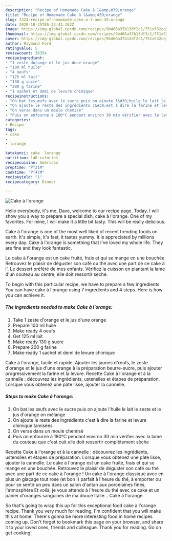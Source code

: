 ```yaml
---
description: "Recipe of Homemade Cake à l&amp;#39;orange"
title: "Recipe of Homemade Cake à l&amp;#39;orange"
slug: 3324-recipe-of-homemade-cake-a-l-and-39-orange
date: 2020-10-25T05:23:43.262Z
image: https://img-global.cpcdn.com/recipes/9b466a37b13df2c1/751x532cq70/cake-a-lorange-photo-principale-de-la-recette.jpg
thumbnail: https://img-global.cpcdn.com/recipes/9b466a37b13df2c1/751x532cq70/cake-a-lorange-photo-principale-de-la-recette.jpg
cover: https://img-global.cpcdn.com/recipes/9b466a37b13df2c1/751x532cq70/cake-a-lorange-photo-principale-de-la-recette.jpg
author: Raymond Ford
ratingvalue: 5
reviewcount: 36354
recipeingredient:
- "1 zeste dorange et le jus dune orange"
- "100 ml huile"
- "4 oeufs"
- "125 ml lait"
- "130 g sucre"
- "200 g farine"
- "1 sachet et demi de levure chimique"
recipeinstructions:
- "On bat les œufs avec le sucre puis on ajoute l&#39;huile le lait le zeste et le jus d&#39;orange on mélange"
- "On ajoute le reste des ingrédients c&#39;est à dire la farine et levure chimique tamisées"
- "On verse dans un moule chemisé"
- "Puis on enfourne à 180°C pendant environ 30 min vérifier avec la lame du couteau que c&#39;est cuit elle doit ressortir complètement sèche"
categories:
- Recipe
tags:
- cake
- 
- lorange

katakunci: cake  lorange 
nutrition: 140 calories
recipecuisine: American
preptime: "PT21M"
cooktime: "PT47M"
recipeyield: "1"
recipecategory: Dinner

---
```



![Cake à l&#39;orange](https://img-global.cpcdn.com/recipes/9b466a37b13df2c1/751x532cq70/cake-a-lorange-photo-principale-de-la-recette.jpg)

Hello everybody, it's me, Dave, welcome to our recipe page. Today, I will show you a way to prepare a special dish, cake à l&#39;orange. One of my favorites. For mine, I will make it a little bit tasty. This will be really delicious.

Cake à l&#39;orange is one of the most well liked of recent trending foods on earth. It's simple, it's fast, it tastes yummy. It is appreciated by millions every day. Cake à l&#39;orange is something that I've loved my whole life. They are fine and they look fantastic.

Le cake à l&#39;orange est un cake fruité, frais et qui se mange en une bouchée. Retrouvez le plaisir de déguster son café ou thé avec une part de ce cake à l&#39;. Le dessert préféré de mes enfants. Vérifiez la cuisson en plantant la lame d&#39;un couteau au centre, elle doit ressortir sèche.


To begin with this particular recipe, we have to prepare a few ingredients. You can have cake à l&#39;orange using 7 ingredients and 4 steps. Here is how you can achieve it.

<!--inarticleads1-->

##### The ingredients needed to make Cake à l&#39;orange:

1. Take 1 zeste d&#39;orange et le jus d&#39;une orange
1. Prepare 100 ml huile
1. Make ready 4 oeufs
1. Get 125 ml lait
1. Make ready 130 g sucre
1. Prepare 200 g farine
1. Make ready 1 sachet et demi de levure chimique


Cake à l&#39;orange, facile et rapide. Ajouter les jaunes d&#39;œufs, le zeste d&#39;orange et le jus d&#39;une orange à la préparation beurre-sucre, puis ajouter progressivement la farine et la levure. Recette Cake à l&#39;orange et à la cannelle : découvrez les ingrédients, ustensiles et étapes de préparation. Lorsque vous obtenez une pâte lisse, ajouter la cannelle. 

<!--inarticleads2-->

##### Steps to make Cake à l&#39;orange:

1. On bat les œufs avec le sucre puis on ajoute l&#39;huile le lait le zeste et le jus d&#39;orange on mélange
1. On ajoute le reste des ingrédients c&#39;est à dire la farine et levure chimique tamisées
1. On verse dans un moule chemisé
1. Puis on enfourne à 180°C pendant environ 30 min vérifier avec la lame du couteau que c&#39;est cuit elle doit ressortir complètement sèche


Recette Cake à l&#39;orange et à la cannelle : découvrez les ingrédients, ustensiles et étapes de préparation. Lorsque vous obtenez une pâte lisse, ajouter la cannelle. Le cake à l&#39;orange est un cake fruité, frais et qui se mange en une bouchée. Retrouvez le plaisir de déguster son café ou thé avec une part de ce cake à l&#39;orange ! Un cake à l&#39;orange classique avec en plus un glaçage tout rose (et bon !) parfait à l&#39;heure du thé, à emporter ou pour se sentir un peu dans un salon d&#39;antan aux porcelaines fines, l&#39;atmosphère Et voilà, je vous attends à l&#39;heure du thé avec ce cake et un panier d&#39;oranges sanguines de ma douce Italie… Cake à l&#39;orange. 

So that's going to wrap this up for this exceptional food cake à l&#39;orange recipe. Thank you very much for reading. I'm confident that you will make this at home. There's gonna be more interesting food in home recipes coming up. Don't forget to bookmark this page on your browser, and share it to your loved ones, friends and colleague. Thank you for reading. Go on get cooking!
